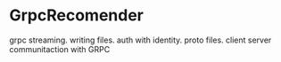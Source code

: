 # GrpcRecomender

grpc streaming.
writing files.
auth with identity.
proto files.
client server communitaction with GRPC

